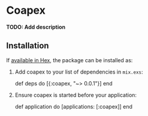 # Coapex

**TODO: Add description**

## Installation

If [available in Hex](https://hex.pm/docs/publish), the package can be installed as:

  1. Add coapex to your list of dependencies in `mix.exs`:

        def deps do
          [{:coapex, "~> 0.0.1"}]
        end

  2. Ensure coapex is started before your application:

        def application do
          [applications: [:coapex]]
        end


